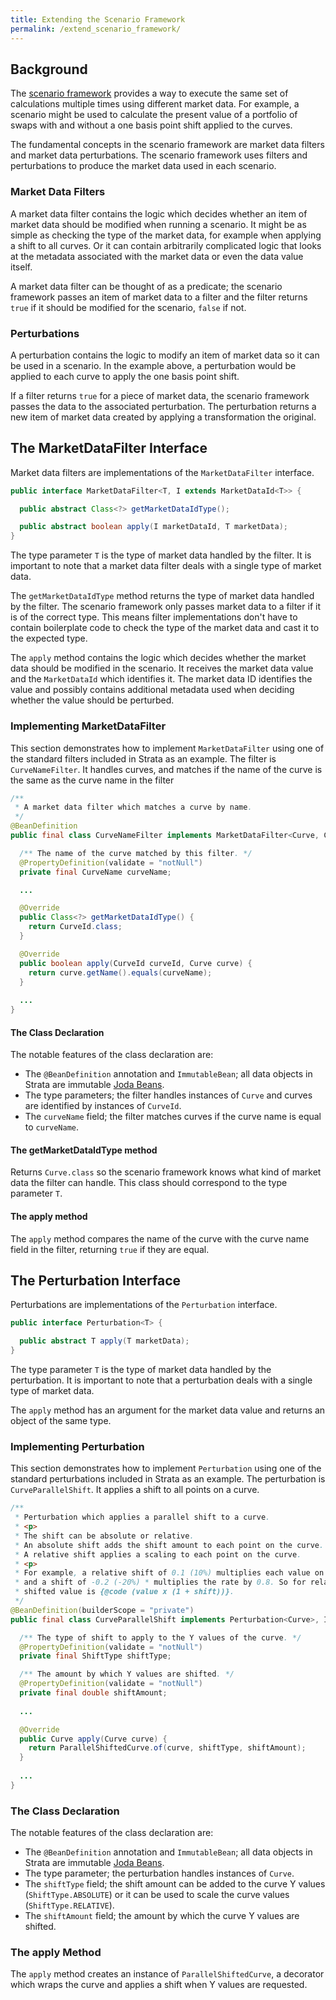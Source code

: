```yaml
---
title: Extending the Scenario Framework
permalink: /extend_scenario_framework/
---
```


## Background

The [scenario framework]({{site.baseurl}}/scenarios/) provides a way to execute the same set of calculations multiple times using different market data. For example, a scenario might be used to calculate the present value of a portfolio of swaps with and without a one basis point shift applied to the curves.

The fundamental concepts in the scenario framework are market data filters and market data perturbations. The scenario framework uses filters and perturbations to produce the market data used in each scenario.

### Market Data Filters

A market data filter contains the logic which decides whether an item of market data should be modified when running a scenario. It might be as simple as checking the type of the market data, for example when applying a shift to all curves. Or it can contain arbitrarily complicated logic that looks at the metadata associated with the market data or even the data value itself.

A market data filter can be thought of as a predicate; the scenario framework passes an item of market data to a filter and the filter returns `true` if it should be modified for the scenario, `false` if not.

### Perturbations

A perturbation contains the logic to modify an item of market data so it can be used in a scenario. In the example above, a perturbation would be applied to each curve to apply the one basis point shift.

If a filter returns `true` for a piece of market data, the scenario framework passes the data to the associated perturbation. The perturbation returns a new item of market data created by applying a transformation the original.

## The MarketDataFilter Interface

Market data filters are implementations of the `MarketDataFilter` interface. 

```java
public interface MarketDataFilter<T, I extends MarketDataId<T>> {

  public abstract Class<?> getMarketDataIdType();

  public abstract boolean apply(I marketDataId, T marketData);
}
```

The type parameter `T` is the type of market data handled by the filter. It is important to note that a market data filter deals with a single type of market data.

The `getMarketDataIdType` method returns the type of market data handled by the filter. The scenario framework only passes market data to a filter if it is of the correct type. This means filter implementations don't have to contain boilerplate code to check the type of the market data and cast it to the expected type.

The `apply` method contains the logic which decides whether the market data should be modified in the scenario. It receives the market data value and the `MarketDataId` which identifies it. The market data ID identifies the value and possibly contains additional metadata used when deciding whether the value should be perturbed.

### Implementing MarketDataFilter

This section demonstrates how to implement `MarketDataFilter` using one of the standard filters included in Strata as an example. The filter is `CurveNameFilter`. It handles curves, and matches if the name of the curve is the same as the curve name in the filter

```java
/**
 * A market data filter which matches a curve by name.
 */
@BeanDefinition
public final class CurveNameFilter implements MarketDataFilter<Curve, CurveId>, ImmutableBean {

  /** The name of the curve matched by this filter. */
  @PropertyDefinition(validate = "notNull")
  private final CurveName curveName;

  ...

  @Override
  public Class<?> getMarketDataIdType() {
    return CurveId.class;
  }

  @Override
  public boolean apply(CurveId curveId, Curve curve) {
    return curve.getName().equals(curveName);
  }
 
  ...
}
```

#### The Class Declaration

The notable features of the class declaration are:
 
* The `@BeanDefinition` annotation and `ImmutableBean`; all data objects in Strata are immutable [Joda Beans]({{site.baseurl}}/core_technologies/). 
* The type parameters; the filter handles instances of `Curve` and curves are identified by instances of `CurveId`.
* The `curveName` field; the filter matches curves if the curve name is equal to `curveName`.

#### The getMarketDataIdType method

Returns `Curve.class` so the scenario framework knows what kind of market data the filter can handle. This class should correspond to the type parameter `T`.

#### The apply method

The `apply` method compares the name of the curve with the curve name field in the filter, returning `true` if they are equal.

## The Perturbation Interface

Perturbations are implementations of the `Perturbation` interface.

```java
public interface Perturbation<T> {

  public abstract T apply(T marketData);
}
```

The type parameter `T` is the type of market data handled by the perturbation. It is important to note that a perturbation deals with a single type of market data.

The `apply` method has an argument for the market data value and returns an object of the same type.

### Implementing Perturbation

This section demonstrates how to implement `Perturbation` using one of the standard perturbations included in Strata as an example. The perturbation is `CurveParallelShift`. It applies a shift to all points on a curve.

```java
/**
 * Perturbation which applies a parallel shift to a curve.
 * <p>
 * The shift can be absolute or relative.
 * An absolute shift adds the shift amount to each point on the curve.
 * A relative shift applies a scaling to each point on the curve.
 * <p>
 * For example, a relative shift of 0.1 (10%) multiplies each value on the curve by 1.1, 
 * and a shift of -0.2 (-20%) * multiplies the rate by 0.8. So for relative shifts the 
 * shifted value is {@code (value x (1 + shift))}.
 */
@BeanDefinition(builderScope = "private")
public final class CurveParallelShift implements Perturbation<Curve>, ImmutableBean {

  /** The type of shift to apply to the Y values of the curve. */
  @PropertyDefinition(validate = "notNull")
  private final ShiftType shiftType;

  /** The amount by which Y values are shifted. */
  @PropertyDefinition(validate = "notNull")
  private final double shiftAmount;
  
  ...

  @Override
  public Curve apply(Curve curve) {
    return ParallelShiftedCurve.of(curve, shiftType, shiftAmount);
  }
  
  ...
}
```

### The Class Declaration

The notable features of the class declaration are:
 
* The `@BeanDefinition` annotation and `ImmutableBean`; all data objects in Strata are immutable [Joda Beans]({{site.baseurl}}/core_technologies/). 
* The type parameter; the perturbation handles instances of `Curve`.
* The `shiftType` field; the shift amount can be added to the curve Y values (`ShiftType.ABSOLUTE`) or it can be used to scale the curve values (`ShiftType.RELATIVE`).
* The `shiftAmount` field; the amount by which the curve Y values are shifted.

### The apply Method

The `apply` method creates an instance of `ParallelShiftedCurve`, a decorator which wraps the curve and applies a shift when Y values are requested.
